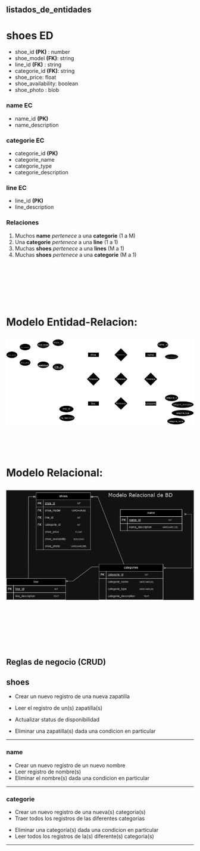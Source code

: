 
## listados_de_entidades

# shoes **ED**
- shoe_id **(PK)** : number
- shoe_model **(FK)**: string
- line_id **(FK)** : string
- categorie_id **(FK)**: string
- shoe_price: float
- shoe_availability: boolean
- shoe_photo : blob


### name **EC**
- name_id **(PK)**
- name_description


### categorie **EC**
- categorie_id **(PK)**
- categorie_name
- categorie_type
- categorie_description


### line **EC**
- line_id **(PK)**
- line_description


### Relaciones
1. Muchos **name** _pertenece_ a una **categorie** (1 a M)
2. Una **categorie** _pertenece_ a una **line** (1 a 1)
3. Muchas **shoes** _pertenece_ a una **lines** (M a 1)
3. Muchas **shoes** _pertenece_ a una **categorie** (M a 1)

<br>
<br>
<br>
<br>
<br>
<br>

# Modelo Entidad-Relacion:
![Modelo-Entidad-Relacion](./src/DB-Normalizacion/shoe_Diagrama%20Entidad-Relacion%20Shoes.png)
-----------------------------------------------------------------------
<br>
<br>
<br>


# Modelo Relacional:
![Modelo-Relacional](./src/DB-Normalizacion/shoe_modelo%20relacional%20BD.drawio.png)
-----------------------------------------------------------------------
<br>
<br>
<br>
<br>
<br>
<br>

## Reglas de negocio (CRUD)

## shoes
- Crear un nuevo registro de una nueva zapatilla
<!-- Esta regla es fundamental para permitir la adición de nuevos productos al catálogo. -->

- Leer el registro de un(s) zapatilla(s)
<!--  La capacidad de leer la información de una zapatilla es esencial para mostrar los detalles del producto a los clientes. -->

- Actualizar status de disponibilidad
<!-- Es importante poder actualizar el estado de disponibilidad de una zapatilla para reflejar su disponibilidad actual en el inventario. -->

- Eliminar una zapatilla(s) dada una condicion en particular
<!-- La capacidad de eliminar zapatillas puede ser necesaria en ciertas situaciones, como productos descontinuados -->

-----------------------------------------------------------------------
### name
- Crear un nuevo registro de un nuevo nombre
- Leer registro de nombre(s)
- Eliminar el nombre(s) dada una condicion en particular
-----------------------------------------------------------------------

### categorie
- Crear un nuevo registro de una nueva(s) categoria(s)
- Traer todos los registros de las diferentes categorias
<!-- Esta regla permite obtener una lista de todas las categorías disponibles en el sistema. Es útil para mostrar las opciones de categorías a los usuarios y para organizar el catálogo de productos. -->
- Eliminar una categoría(s) dada una condicion en particular
- Leer todos los registros de la(s) diferente(s) categoria(s)
<!-- esta regla permite acceder a la información detallada de todas las categorías. Es útil para mostrar información adicional sobre las categorías, como descripciones o imágenes. -->
-----------------------------------------------------------------------


